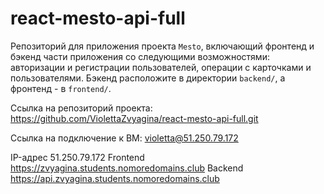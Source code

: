 # react-mesto-api-full
Репозиторий для приложения проекта `Mesto`, включающий фронтенд и бэкенд части приложения со следующими возможностями: авторизации и регистрации пользователей, операции с карточками и пользователями. Бэкенд расположите в директории `backend/`, а фронтенд - в `frontend/`. 
  
Ссылка на репозиторий проекта: https://github.com/ViolettaZvyagina/react-mesto-api-full.git

Ссылка на подключение к BM: violetta@51.250.79.172

IP-адрес 51.250.79.172
Frontend https://zvyagina.students.nomoredomains.club
Backend https://api.zvyagina.students.nomoredomains.club